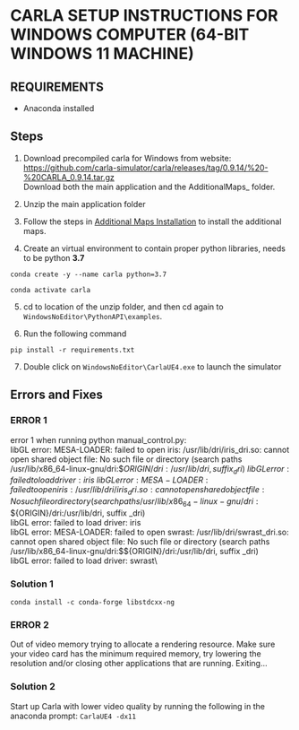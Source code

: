 # CARLA SETUP INSTRUCTIONS FOR WINDOWS COMPUTER (64-BIT WINDOWS 11 MACHINE)

## REQUIREMENTS
- Anaconda installed

## Steps
1. Download precompiled carla for Windows from website: 
https://github.com/carla-simulator/carla/releases/tag/0.9.14/%20-%20CARLA_0.9.14.tar.gz  
Download both the main application and the AdditionalMaps_ folder.  

2. Unzip the main application folder

3. Follow the steps in [Additional Maps Installation](https://carla.readthedocs.io/en/latest/start_quickstart/#import-additional-assets) to install the additional maps.  

4. Create an virtual environment to contain proper python libraries, needs to be python **3.7**

`conda create -y --name carla python=3.7` 

`conda activate carla`

5. cd to location of the unzip folder, and then cd again to `WindowsNoEditor\PythonAPI\examples`. 

6. Run the following command

`pip install -r requirements.txt`

7. Double click on `WindowsNoEditor\CarlaUE4.exe` to launch the simulator

## Errors and Fixes

### ERROR 1
error 1 when running python manual_control.py:\
libGL error: MESA-LOADER: failed to open iris: /usr/lib/dri/iris_dri.so: cannot open shared object file: No such file or directory (search paths /usr/lib/x86_64-linux-gnu/dri:\$${ORIGIN}/dri:/usr/lib/dri, suffix _dri)\
libGL error: failed to load driver: iris\
libGL error: MESA-LOADER: failed to open iris: /usr/lib/dri/iris_dri.so: cannot open shared object file: No such file or directory (search paths /usr/lib/x86_64-linux-gnu/dri:\$${ORIGIN}/dri:/usr/lib/dri, suffix _dri)\
libGL error: failed to load driver: iris\
libGL error: MESA-LOADER: failed to open swrast: /usr/lib/dri/swrast_dri.so: cannot open shared object file: No such file or directory (search paths /usr/lib/x86_64-linux-gnu/dri:\$${ORIGIN}/dri:/usr/lib/dri, suffix _dri)\
libGL error: failed to load driver: swrast\

### Solution 1
`conda install -c conda-forge libstdcxx-ng`

### ERROR 2
Out of video memory trying to allocate a rendering resource. Make sure your video card has the minimum required memory, try lowering the resolution and/or closing other applications that are running. Exiting...

### Solution 2
Start up Carla with lower video quality by running the following in the anaconda prompt:
`CarlaUE4 -dx11`